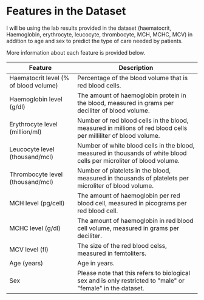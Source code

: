 # Features in the Dataset

I will be using the lab results provided in the dataset (haematocrit, Haemoglobin, erythrocyte, leucocyte, thrombocyte, MCH, MCHC, MCV) in addition to age and sex to predict the type of care needed by patients.

More information about each feature is provided below.

| Feature | Description |  
| -------- | ----------- |  
| Haematocrit level (% of blood volume) | Percentage of the blood volume that is red blood cells. |  
| Haemoglobin level (g/dl) | The amount of haemoglobin protein in the blood, measured in grams per deciliter of blood volume. |  
| Erythrocyte level (million/ml) | Number of red blood cells in the blood, measured in millions of red blood cells per milliliter of blood volume. |  
| Leucocyte level (thousand/mcl) | Number of white blood cells in the blood, measured in thousands of white blood cells per microliter of blood volume. |  
| Thrombocyte level (thousand/mcl) | Number of platelets in the blood, measured in thousands of platelets per microliter of blood volume. |  
| MCH level (pg/cell) | The amount of haemoglobin per red blood cell, measured in picograms per red blood cell. |  
| MCHC level (g/dl) | The amount of haemoglobin in red blood cell volume, measured in grams per deciliter. |  
| MCV level (fl) | The size of the red blood celss, measured in femtoliters. |  
| Age (years) | Age in years. |  
| Sex | Please note that this refers to biological sex and is only restricted to "male" or "female" in the dataset. |  